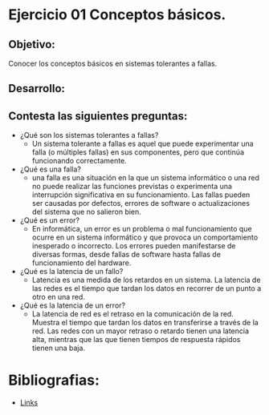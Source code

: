 # Ejercicio 01 Conceptos básicos.
## Objetivo:
Conocer los conceptos básicos en sistemas tolerantes a fallas.
## Desarrollo:
## Contesta las siguientes preguntas:

+ ¿Qué son los sistemas tolerantes a fallas?
  + Un sistema tolerante a fallas es aquel que puede experimentar una falla (o múltiples fallas) en sus componentes, pero que continúa funcionando correctamente.
+ ¿Qué es una falla?
  + una falla es una situación en la que un sistema informático o una red no puede realizar las funciones previstas o experimenta una interrupción significativa en su funcionamiento. Las fallas pueden ser causadas por defectos, errores de software o actualizaciones del sistema que no salieron bien.
+ ¿Qué es un error?
  + En informática, un error es un problema o mal funcionamiento que ocurre en un sistema informático y que provoca un comportamiento inesperado o incorrecto. Los errores pueden manifestarse de diversas formas, desde fallas de software hasta fallas de funcionamiento del hardware.
+ ¿Qué es la latencia de un fallo?
  + Latencia es una medida de los retardos en un sistema. La latencia de las redes es el tiempo que tardan los datos en recorrer de un punto a otro en una red.
+ ¿Qué es la latencia de un error?
  + La latencia de red es el retraso en la comunicación de la red. Muestra el tiempo que tardan los datos en transferirse a través de la red. Las redes con un mayor retraso o retardo tienen una latencia alta, mientras que las que tienen tiempos de respuesta rápidos tienen una baja.

# Bibliografias:

* [Links]([http://localhost/](https://aws.amazon.com/es/what-is/latency/#:~:text=La%20latencia%20de%20red%20es,respuesta%20r%C3%A1pidos%20tienen%20una%20baja.))


